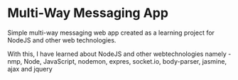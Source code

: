 # Multi-Way Messaging App

Simple multi-way messaging web app created as a learning project for NodeJS and other web technologies.


With this, I have learned about NodeJS and other webtechnologies namely - nmp, Node, JavaScript, nodemon, expres, socket.io, body-parser, jasmine, ajax and jquery
